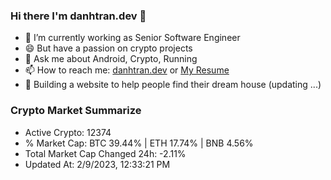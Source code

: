 ### Hi there I'm danhtran.dev 👋

- 🔭 I’m currently working as Senior Software Engineer
- 😄 But have a passion on crypto projects
- 💬 Ask me about Android, Crypto, Running 
- 📫 How to reach me: <a href="https://danhtran.dev" target="_blank">danhtran.dev</a> or <a href="Dan-Resume.pdf" target="_blank">My Resume</a>
- 🌱 Building a website to help people find their dream house (updating ...)

### Crypto Market Summarize
- Active Crypto: 12374
- % Market Cap: BTC 39.44% | ETH 17.74% | BNB 4.56%
- Total Market Cap Changed 24h: -2.11%
- Updated At: 2/9/2023, 12:33:21 PM
